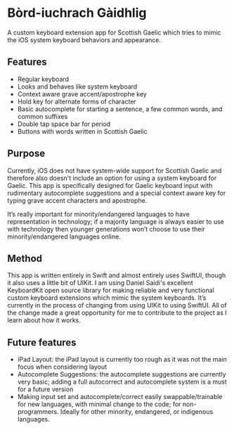 # Bòrd-iuchrach Gàidhlig

A custom keyboard extension app for Scottish Gaelic which tries to mimic the iOS system keyboard behaviors and appearance.  

## Features

- Regular keyboard 
- Looks and behaves like system keyboard
- Context aware grave accent/apostrophe key
- Hold key for alternate forms of character
- Basic autocomplete for starting a sentence, a few common words, and common suffixes
- Double tap space bar for period
- Buttons with words written in Scottish Gaelic

## Purpose

Currently, iOS does not have system-wide support for Scottish Gaelic and therefore also doesn't include an option for using a system keyboard for Gaelic.  This app is specifically designed for Gaelic keyboard input with rudimentary autocomplete suggestions and a special context aware key for typing grave accent characters and apostrophe.  

It’s really important for minority/endangered languages to have representation in technology; if a majority language is always easier to use with technology then younger generations won’t choose to use their minority/endangered languages online.  

## Method

This app is written entirely in Swift and almost entirely uses SwiftUI, though it also uses a little bit of UIKit.  I am using Daniel Saidi's excellent KeyboardKit open source library for making reliable and very functional custom keyboard extensions which mimic the system keyboards.  It’s currently in the process of changing from using UIKit to using SwiftUI.  All of the change made a great opportunity for me to contribute to the project as I learn about how it works.

## Future features

- iPad Layout: the iPad layout is currently too rough as it was not the main focus when considering layout
- Autocomplete Suggestions: the autocomplete suggestions are currently very basic; adding a full autocorrect and autocomplete system is a must for a future version
- Making input set and autocomplete/correct easily swappable/trainable for new languages, with minimal change to the code; for non-programmers.  Ideally for other minority, endangered, or indigenous languages.
